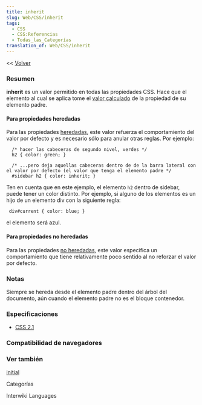 ```yaml
---
title: inherit
slug: Web/CSS/inherit
tags:
  - CSS
  - CSS:Referencias
  - Todas_las_Categorías
translation_of: Web/CSS/inherit
---
```

<< [Volver](es/Gu%c3%ada_de_referencia_de_CSS)

### Resumen

**inherit** es un valor permitido en todas las propiedades CSS. Hace que el elemento al cual se aplica tome el [valor calculado](es/CSS/Valor_calculado) de la propiedad de su elemento padre.

#### Para propiedades heredadas

Para las propiedades [heredadas](es/CSS/inheritance#Propiedades_heredadas), este valor refuerza el comportamiento del valor por defecto y es necesario sólo para anular otras reglas. Por ejemplo:

```
  /* hacer las cabeceras de segundo nivel, verdes */
  h2 { color: green; }

  /* ...pero deja aquellas cabeceras dentro de de la barra lateral con el valor por defecto (el valor que tenga el elemento padre */
  #sidebar h2 { color: inherit; }
```

Ten en cuenta que en este ejemplo, el elemento `h2` dentro de sidebar, puede tener un color distinto. Por ejemplo, si alguno de los elementos es un hijo de un elemento div con la siguiente regla:

```
 div#current { color: blue; }
```

el elemento será azul.

#### Para propiedades no heredadas

Para las propiedades [no heredadas](es/CSS/inheritance#Propiedades_no_heredadas), este valor especifica un comportamiento que tiene relativamente poco sentido al no reforzar el valor por defecto.

### Notas

Siempre se hereda desde el elemento padre dentro del árbol del documento, aún cuando el elemento padre no es el bloque contenedor.

### Especificaciones

- [CSS 2.1](http://www.w3.org/TR/CSS21/cascade.html#value-def-inherit)

### Compatibilidad de navegadores

### Ver también

[initial](/es/docs/Web/CSS/initial)

Categorías

Interwiki Languages
